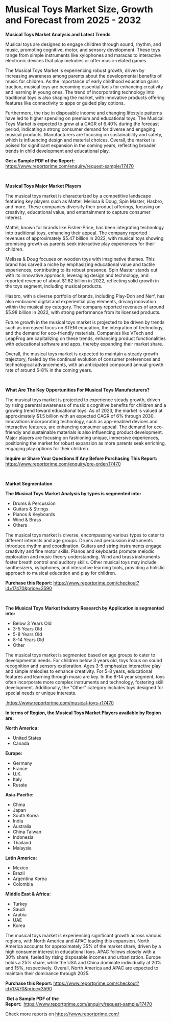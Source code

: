 <p><h1>Musical Toys Market Size, Growth and Forecast from 2025 - 2032</h1></p><p><strong>Musical Toys Market Analysis and Latest Trends</strong></p>
<p><p>Musical toys are designed to engage children through sound, rhythm, and music, promoting cognitive, motor, and sensory development. These toys range from simple instruments like xylophones and maracas to interactive electronic devices that play melodies or offer music-related games. </p><p>The Musical Toys Market is experiencing robust growth, driven by increasing awareness among parents about the developmental benefits of music for children. As the importance of early childhood education gains traction, musical toys are becoming essential tools for enhancing creativity and learning in young ones. The trend of incorporating technology into traditional toys is also shaping the market, with innovative products offering features like connectivity to apps or guided play options.</p><p>Furthermore, the rise in disposable income and changing lifestyle patterns have led to higher spending on premium and educational toys. The Musical Toys Market is expected to grow at a CAGR of 6.40% during the forecast period, indicating a strong consumer demand for diverse and engaging musical products. Manufacturers are focusing on sustainability and safety, which is influencing design and material choices. Overall, the market is poised for significant expansion in the coming years, reflecting broader trends in child development and educational play.</p></p>
<p><strong>Get a Sample PDF of the Report:&nbsp;</strong> <a href="https://www.reportprime.com/enquiry/request-sample/17470?utm_campaign=3566&utm_medium=2&utm_source=Github&utm_content=ia&utm_term=18032025&utm_id=musical-toys">https://www.reportprime.com/enquiry/request-sample/17470</a></p>
<p>&nbsp;</p>
<p><strong>Musical Toys Major Market Players</strong></p>
<p><p>The musical toys market is characterized by a competitive landscape featuring key players such as Mattel, Melissa & Doug, Spin Master, Hasbro, and more. These companies diversify their product offerings, focusing on creativity, educational value, and entertainment to capture consumer interest.</p><p>Mattel, known for brands like Fisher-Price, has been integrating technology into traditional toys, enhancing their appeal. The company reported revenues of approximately $5.47 billion in 2022, with musical toys showing promising growth as parents seek interactive play experiences for their children.</p><p>Melissa & Doug focuses on wooden toys with imaginative themes. This brand has carved a niche by emphasizing educational value and tactile experiences, contributing to its robust presence. Spin Master stands out with its innovative approach, leveraging design and technology, and reported revenue of about $1.62 billion in 2022, reflecting solid growth in the toys segment, including musical products.</p><p>Hasbro, with a diverse portfolio of brands, including Play-Doh and Nerf, has also embraced digital and experiential play elements, driving innovation within the musical toy category. The company reported revenues of around $5.98 billion in 2022, with strong performance from its licensed products.</p><p>Future growth in the musical toys market is projected to be driven by trends such as increased focus on STEM education, the integration of technology, and the demand for eco-friendly materials. Companies like VTech and LeapFrog are capitalizing on these trends, enhancing product functionalities with educational software and apps, thereby expanding their market share.</p><p>Overall, the musical toys market is expected to maintain a steady growth trajectory, fueled by the continual evolution of consumer preferences and technological advancements, with an anticipated compound annual growth rate of around 5-8% in the coming years.</p></p>
<p>&nbsp;</p>
<p><strong>What Are The Key Opportunities For Musical Toys Manufacturers?</strong></p>
<p><p>The musical toys market is projected to experience steady growth, driven by rising parental awareness of music's cognitive benefits for children and a growing trend toward educational toys. As of 2023, the market is valued at approximately $1.5 billion with an expected CAGR of 6% through 2030. Innovations incorporating technology, such as app-enabled devices and interactive features, are enhancing consumer appeal. The demand for eco-friendly and sustainable materials is also influencing product development. Major players are focusing on fashioning unique, immersive experiences, positioning the market for robust expansion as more parents seek enriching, engaging play options for their children.</p></p>
<p><strong>Inquire or Share Your Questions If Any Before Purchasing This Report:</strong> <a href="https://www.reportprime.com/enquiry/pre-order/17470?utm_campaign=3566&utm_medium=2&utm_source=Github&utm_content=ia&utm_term=18032025&utm_id=musical-toys">https://www.reportprime.com/enquiry/pre-order/17470</a></p>
<p>&nbsp;</p>
<p><strong>Market Segmentation</strong></p>
<p><strong>The Musical Toys Market Analysis by types is segmented into:</strong></p>
<p><ul><li>Drums & Percussion</li><li>Guitars & Strings</li><li>Pianos & Keyboards</li><li>Wind & Brass</li><li>Others</li></ul></p>
<p><p>The musical toys market is diverse, encompassing various types to cater to different interests and age groups. Drums and percussion instruments introduce rhythm and coordination. Guitars and string instruments engage creativity and fine motor skills. Pianos and keyboards promote melodic exploration and music theory understanding. Wind and brass instruments foster breath control and auditory skills. Other musical toys may include synthesizers, xylophones, and interactive learning tools, providing a holistic approach to musical education and play for children.</p></p>
<p><strong>Purchase this Report:&nbsp;</strong><a href="https://www.reportprime.com/checkout?id=17470&price=3590&utm_campaign=3566&utm_medium=2&utm_source=Github&utm_content=ia&utm_term=18032025&utm_id=musical-toys">https://www.reportprime.com/checkout?id=17470&price=3590</a></p>
<p>&nbsp;</p>
<p><strong>The Musical Toys Market Industry Research by Application is segmented into:</strong></p>
<p><ul><li>Below 3 Years Old</li><li>3-5 Years Old</li><li>5-8 Years Old</li><li>8-14 Years Old</li><li>Other</li></ul></p>
<p><p>The musical toys market is segmented based on age groups to cater to developmental needs. For children below 3 years old, toys focus on sound recognition and sensory exploration. Ages 3-5 emphasize interactive play and simple melodies to enhance creativity. For 5-8 years, educational features and learning through music are key. In the 8-14 year segment, toys often incorporate more complex instruments and technology, fostering skill development. Additionally, the "Other" category includes toys designed for special needs or unique interests.</p></p>
<p><a href="https://www.reportprime.com/musical-toys-r17470?utm_campaign=3566&utm_medium=2&utm_source=Github&utm_content=ia&utm_term=18032025&utm_id=musical-toys">&nbsp;https://www.reportprime.com/musical-toys-r17470</a></p>
<p><strong>In terms of Region, the Musical Toys Market Players available by Region are:</strong></p>
<p>
    <p> <strong> North America: </strong>
        <ul>
            <li>United States</li>
            <li>Canada</li>
        </ul>
        </p> 
    <p> <strong> Europe: </strong>
        <ul>
            <li>Germany</li>
            <li>France</li>
            <li>U.K.</li>
            <li>Italy</li>
            <li>Russia</li>
        </ul>
        </p> 
    <p> <strong> Asia-Pacific: </strong>
        <ul>
            <li>China</li>
            <li>Japan</li>
            <li>South Korea</li>
            <li>India</li>
            <li>Australia</li>
            <li>China Taiwan</li>
            <li>Indonesia</li>
            <li>Thailand</li>
            <li>Malaysia</li>
        </ul>
        </p> 
    <p> <strong> Latin America: </strong>
        <ul>
            <li>Mexico</li>
            <li>Brazil</li>
            <li>Argentina Korea</li>
            <li>Colombia</li>
        </ul>
        </p> 
    <p> <strong> Middle East & Africa: </strong>
        <ul>
            <li>Turkey</li>
            <li>Saudi</li>
            <li>Arabia</li>
            <li>UAE</li>
            <li>Korea</li>
        </ul>
    </p>
    </p>
<p><p>The musical toys market is experiencing significant growth across various regions, with North America and APAC leading this expansion. North America accounts for approximately 35% of the market share, driven by a high consumer interest in educational toys. APAC follows closely with a 30% share, fueled by rising disposable incomes and urbanization. Europe holds a 25% share, while the USA and China dominate individually at 20% and 15%, respectively. Overall, North America and APAC are expected to maintain their dominance through 2025.</p></p>
<p><strong>Purchase this Report: </strong><a href="https://www.reportprime.com/checkout?id=17470&price=3590&utm_campaign=3566&utm_medium=2&utm_source=Github&utm_content=ia&utm_term=18032025&utm_id=musical-toys">https://www.reportprime.com/checkout?id=17470&price=3590</a></p>
<p>&nbsp;<strong>Get a Sample PDF of the Report:&nbsp;&nbsp;</strong><a href="https://www.reportprime.com/enquiry/request-sample/17470?utm_campaign=3566&utm_medium=2&utm_source=Github&utm_content=ia&utm_term=18032025&utm_id=musical-toys">https://www.reportprime.com/enquiry/request-sample/17470</a></p>
<p><strong></strong></p>
<p>Check more reports on <a href="https://www.reportprime.com/?utm_campaign=3566&utm_medium=2&utm_source=Github&utm_content=ia&utm_term=18032025&utm_id=musical-toys">https://www.reportprime.com/</a></p>